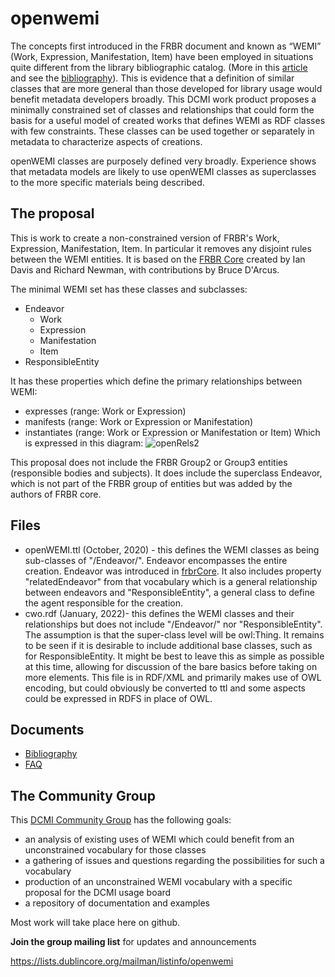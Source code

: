 # openwemi

The concepts first introduced in the FRBR document and known as “WEMI” (Work, Expression, Manifestation, Item) have been employed in situations quite different from the library bibliographic catalog. (More in this [article](https://journal.code4lib.org/articles/16491) and see the [bibliography](bibliography.md)). This is evidence that a definition of similar classes that are more general than those developed for library usage would benefit metadata developers broadly. This DCMI work product proposes a minimally constrained set of classes and relationships that could form the basis for a useful model of created works that defines WEMI as RDF classes with few constraints. These classes can be used together or separately in metadata to characterize aspects of creations. 

openWEMI classes are purposely defined very broadly. Experience shows that metadata models are likely to use openWEMI classes as superclasses to the more specific materials being described. 

## The proposal

This is work to create a non-constrained version of FRBR's Work, Expression, Manifestation, Item. In particular it removes any disjoint rules between the WEMI entities. It is based on the [FRBR Core](http://purl.org/vocab/frbr/core) created by Ian Davis and Richard Newman, with contributions by Bruce D'Arcus. 

The minimal WEMI set has these classes and subclasses:
* Endeavor
  * Work
  * Expression
  * Manifestation
  * Item
* ResponsibleEntity

It has these properties which define the primary relationships between WEMI:
  * expresses (range: Work or Expression)
  * manifests (range: Work or Expression or Manifestation)
  * instantiates (range: Work or Expression or Manifestation or Item)
Which is expressed in this diagram:
![openRels2](https://user-images.githubusercontent.com/1564129/231845216-bc842bb0-de35-4778-8066-32947af26781.jpg)


This proposal does not include the FRBR Group2 or Group3 entities (responsible bodies and subjects). It does include the superclass Endeavor, which is not part of the FRBR group of entities but was added by the authors of FRBR core. 

## Files

* openWEMI.ttl (October, 2020) - this defines the WEMI classes as being sub-classes of "/Endeavor/". Endeavor encompasses the entire creation. Endeavor was introduced in [frbrCore](https://vocab.org/frbr/core). It also includes property "relatedEndeavor" from that vocabulary which is a general relationship between endeavors and "ResponsibleEntity", a general class to define the agent responsible for the creation. 
* cwo.rdf (January, 2022)- this defines the WEMI classes and their relationships but does not include "/Endeavor/" nor "ResponsibleEntity". The assumption is that the super-class level will be owl:Thing. It remains to be seen if it is desirable to include additional base classes, such as for ResponsibleEntity. It might be best to leave this as simple as possible at this time, allowing for discussion of the bare basics before taking on more elements. This file is in RDF/XML and primarily makes use of OWL encoding, but could obviously be converted to ttl and some aspects could be expressed in RDFS in place of OWL. 

## Documents
* [Bibliography](docs/bibliography.md)
* [FAQ](docs/faq.md)

## The Community Group

This [DCMI Community Group](https://www.dublincore.org/groups/openwemi/) has the following goals:

 *   an analysis of existing uses of WEMI which could benefit from an unconstrained vocabulary for those classes
 *   a gathering of issues and questions regarding the possibilities for such a vocabulary
 *   production of an unconstrained WEMI vocabulary with a specific proposal for the DCMI usage board
 *   a repository of documentation and examples
 
Most work will take place here on github.

**Join the group mailing list** for updates and announcements

https://lists.dublincore.org/mailman/listinfo/openwemi
